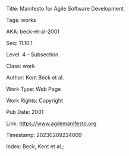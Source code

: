 Title:  Manifesto for Agile Software Development

Tags:   works

AKA:    beck-et-al-2001

Seq:    11.10.1

Level:  4 - Subsection

Class:  work

Author: Kent Beck et al.

Work Type: Web Page

Work Rights: Copyright

Pub Date: 2001

Link:   https://www.agilemanifesto.org

Timestamp: 20230209224009

Index:  Beck, Kent et al.; 
